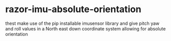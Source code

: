 # razor-imu-absolute-orientation 
thest make use of the pip installable imusensor library and give pitch yaw and roll values in a North east down coordinate system allowing for absolute 
orientation
